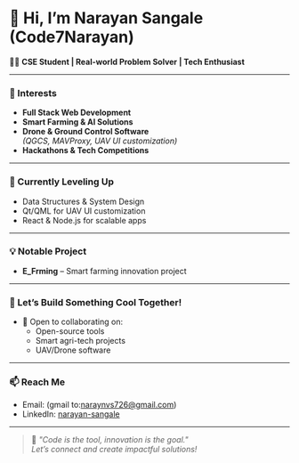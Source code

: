 # 👋 Hi, I’m Narayan Sangale (Code7Narayan)

👨‍💻 **CSE Student | Real-world Problem Solver | Tech Enthusiast**

---

### 👀 Interests

- **Full Stack Web Development**
- **Smart Farming & AI Solutions**
- **Drone & Ground Control Software**  
  _(QGCS, MAVProxy, UAV UI customization)_
- **Hackathons & Tech Competitions**

---

### 🌱 Currently Leveling Up

- Data Structures & System Design
- Qt/QML for UAV UI customization
- React & Node.js for scalable apps

---

### 💡 Notable Project

- **E_Frming** – Smart farming innovation project

---

### 💬 Let’s Build Something Cool Together!

- 🤝 Open to collaborating on:
  - Open-source tools
  - Smart agri-tech projects
  - UAV/Drone software

---

### 📫 Reach Me

- Email: (gmail to:naraynvs726@gmail.com)
- LinkedIn: [narayan-sangale](https://www.linkedin.com/in/narayan-sangale)

---

> 🚀 _"Code is the tool, innovation is the goal."_  
> _Let’s connect and create impactful solutions!_
